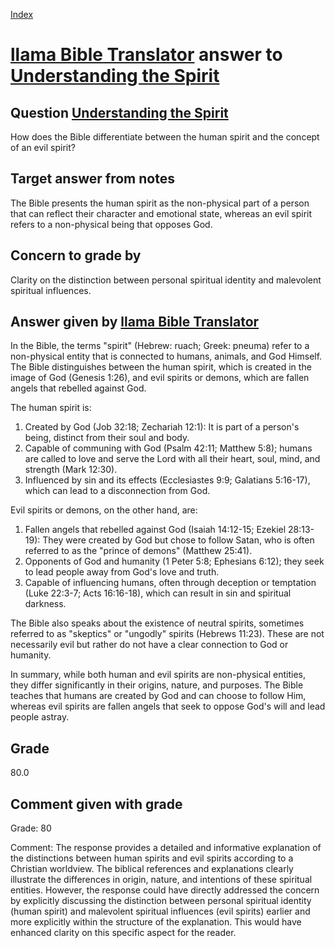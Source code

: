 
[Index](../../index.md)
# [llama Bible Translator](../../answering_models/llama_Bible_Translator.md) answer to [Understanding the Spirit](../../questions/Understanding_the_Spirit.md)

## Question [Understanding the Spirit](../../questions/Understanding_the_Spirit.md)
How does the Bible differentiate between the human spirit and the concept of an evil spirit?

## Target answer from notes
The Bible presents the human spirit as the non-physical part of a person that can reflect their character and emotional state, whereas an evil spirit refers to a non-physical being that opposes God.

## Concern to grade by
Clarity on the distinction between personal spiritual identity and malevolent spiritual influences.

## Answer given by [llama Bible Translator](../../answering_models/llama_Bible_Translator.md)
In the Bible, the terms "spirit" (Hebrew: ruach; Greek: pneuma) refer to a non-physical entity that is connected to humans, animals, and God Himself. The Bible distinguishes between the human spirit, which is created in the image of God (Genesis 1:26), and evil spirits or demons, which are fallen angels that rebelled against God.

The human spirit is:

1. Created by God (Job 32:18; Zechariah 12:1): It is part of a person's being, distinct from their soul and body.
2. Capable of communing with God (Psalm 42:11; Matthew 5:8); humans are called to love and serve the Lord with all their heart, soul, mind, and strength (Mark 12:30).
3. Influenced by sin and its effects (Ecclesiastes 9:9; Galatians 5:16-17), which can lead to a disconnection from God.

Evil spirits or demons, on the other hand, are:

1. Fallen angels that rebelled against God (Isaiah 14:12-15; Ezekiel 28:13-19): They were created by God but chose to follow Satan, who is often referred to as the "prince of demons" (Matthew 25:41).
2. Opponents of God and humanity (1 Peter 5:8; Ephesians 6:12); they seek to lead people away from God's love and truth.
3. Capable of influencing humans, often through deception or temptation (Luke 22:3-7; Acts 16:16-18), which can result in sin and spiritual darkness.

The Bible also speaks about the existence of neutral spirits, sometimes referred to as "skeptics" or "ungodly" spirits (Hebrews 11:23). These are not necessarily evil but rather do not have a clear connection to God or humanity.

In summary, while both human and evil spirits are non-physical entities, they differ significantly in their origins, nature, and purposes. The Bible teaches that humans are created by God and can choose to follow Him, whereas evil spirits are fallen angels that seek to oppose God's will and lead people astray.

## Grade
80.0

## Comment given with grade
Grade: 80

Comment: The response provides a detailed and informative explanation of the distinctions between human spirits and evil spirits according to a Christian worldview. The biblical references and explanations clearly illustrate the differences in origin, nature, and intentions of these spiritual entities. However, the response could have directly addressed the concern by explicitly discussing the distinction between personal spiritual identity (human spirit) and malevolent spiritual influences (evil spirits) earlier and more explicitly within the structure of the explanation. This would have enhanced clarity on this specific aspect for the reader.
